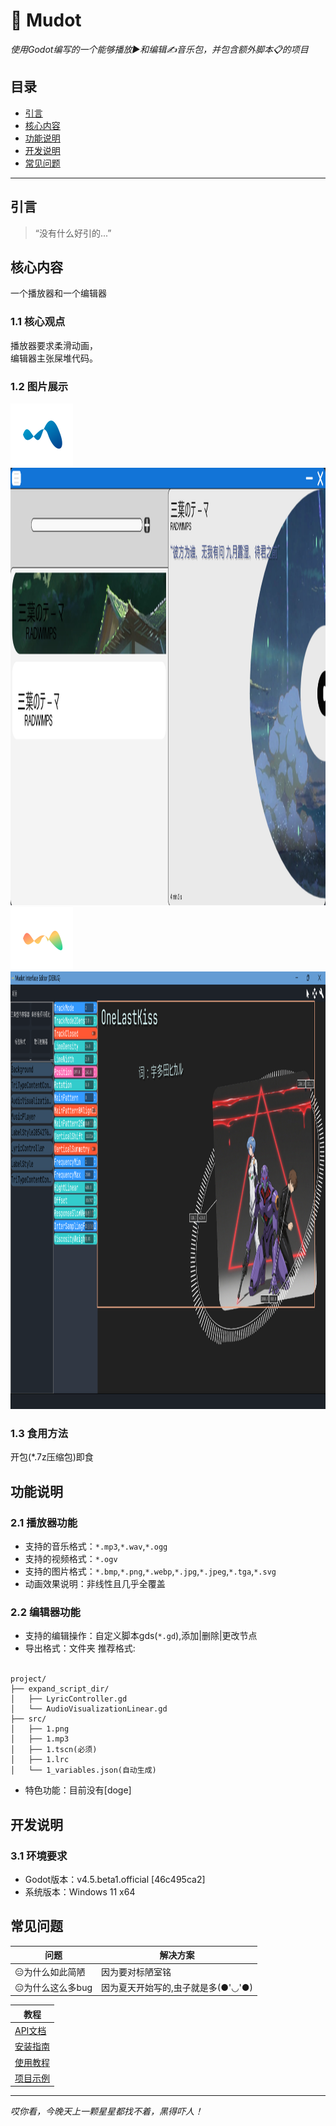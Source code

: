 # **🎵 Mudot**  
*使用Godot编写的一个能够播放▶️和编辑✍️音乐包，并包含额外脚本📋的项目*  


## **目录**  
- [引言](#引言)
- [核心内容](#核心内容)
- [功能说明](#功能说明)
- [开发说明](#开发说明)
- [常见问题](#常见问题)
___

## **引言**    

> “没有什么好引的...”  


## 核心内容
一个播放器和一个编辑器

### 1.1 核心观点
播放器要求柔滑动画，  
编辑器主张屎堆代码。

### 1.2 图片展示
<img src="icon.svg" alt="应用图标" width="100" height="100">  
<img src="1.png" alt="播放器界面" width="700" height="700">  
<img src="icon-1.svg" alt="编辑器图标" width="100" height="100">  
<img src="2.png" alt="编辑器界面" width="700" height="700">  

### **1.3 食用方法**  
开包(*.7z压缩包)即食

## **功能说明**  
### 2.1 播放器功能  
- 支持的音乐格式：`*.mp3`,`*.wav`,`*.ogg`
- 支持的视频格式：`*.ogv`
- 支持的图片格式：`*.bmp`,`*.png`,`*.webp`,`*.jpg`,`*.jpeg`,`*.tga`,`*.svg`
- 动画效果说明：非线性且几乎全覆盖

### 2.2 编辑器功能  
- 支持的编辑操作：自定义脚本gds(`*.gd`),添加|删除|更改节点
- 导出格式：文件夹
推荐格式:<br><br/>
```
project/
├── expand_script_dir/
│   ├── LyricController.gd
│   └── AudioVisualizationLinear.gd
├── src/
│   ├── 1.png
│   ├── 1.mp3
│   ├── 1.tscn(必须)
│   ├── 1.lrc
│   └── 1_variables.json(自动生成)
```
- 特色功能：目前没有[doge]  

## **开发说明**  
### 3.1 环境要求  
- Godot版本：v4.5.beta1.official [46c495ca2]
- 系统版本：Windows 11 x64

## **常见问题**  
| 问题 | 解决方案 |  
|------|----------|  
| 😑为什么如此简陋 | 因为要对标陋室铭 |  
| 😑为什么这么多bug | 因为夏天开始写的,虫子就是多(●'◡'●) |  


| 教程 |
|------|
| [API文档](api.md) |
| [安装指南](installation_tutorial.md) |
| [使用教程](tutorials.md) |
| [项目示例](ProjectExample/) |

---

*哎你看，今晚天上一颗星星都找不着，黑得吓人！*

